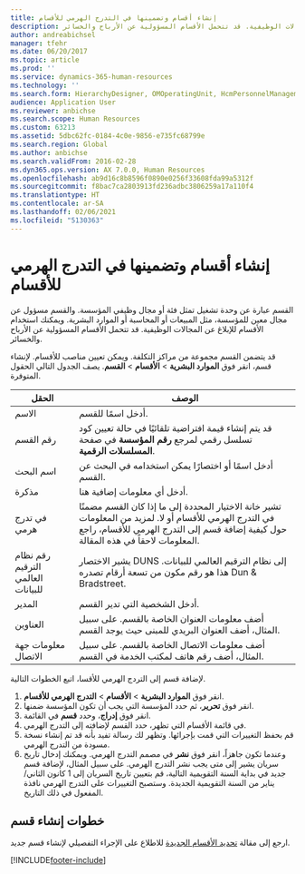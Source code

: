 ```yaml
---
title: إنشاء أقسام وتضمينها في التدرج الهرمي للأقسام
description: القسم عبارة عن وحدة تشغيل تمثل فئة أو مجال وظيفي المؤسسة. والقسم مسؤول عن مجال معين للمؤسسة، مثل المبيعات أو المحاسبة أو الموارد البشرية. ويمكنك استخدام الأقسام للإبلاغ عن المجالات الوظيفية. قد تتحمل الأقسام المسؤولية عن الأرباح والخسائر.
author: andreabichsel
manager: tfehr
ms.date: 06/20/2017
ms.topic: article
ms.prod: ''
ms.service: dynamics-365-human-resources
ms.technology: ''
ms.search.form: HierarchyDesigner, OMOperatingUnit, HcmPersonnelManagementWorkspace
audience: Application User
ms.reviewer: anbichse
ms.search.scope: Human Resources
ms.custom: 63213
ms.assetid: 5dbc62fc-0184-4c0e-9856-e735fc68799e
ms.search.region: Global
ms.author: anbichse
ms.search.validFrom: 2016-02-28
ms.dyn365.ops.version: AX 7.0.0, Human Resources
ms.openlocfilehash: ab9d16c8b8596f0890e0256f33608fda99a5312f
ms.sourcegitcommit: f8bac7ca2803913fd236adbc3806259a17a110f4
ms.translationtype: HT
ms.contentlocale: ar-SA
ms.lasthandoff: 02/06/2021
ms.locfileid: "5130363"
---
```

# <a name="create-departments-and-include-them-in-the-department-hierarchy"></a>إنشاء أقسام وتضمينها في التدرج الهرمي للأقسام

القسم عبارة عن وحدة تشغيل تمثل فئة أو مجال وظيفي المؤسسة. والقسم مسؤول عن مجال معين للمؤسسة، مثل المبيعات أو المحاسبة أو الموارد البشرية. ويمكنك استخدام الأقسام للإبلاغ عن المجالات الوظيفية. قد تتحمل الأقسام المسؤولية عن الأرباح والخسائر.

قد يتضمن القسم مجموعة من مراكز التكلفة. ويمكن تعيين مناصب للأقسام. لإنشاء قسم، انقر فوق **الموارد البشرية** &gt; **الأقسام** &gt; **القسم**. يصف الجدول التالي الحقول المتوفرة.‬

| الحقل               | الوصف                                                                                                                                                                                                       |
|---------------------|-------------------------------------------------------------------------------------------------------------------------------------------------------------------------------------------------------------------|
| الاسم                | أدخل اسمًا للقسم.                                                                                                                                                                                  |
| رقم القسم   | قد يتم إنشاء قيمة افتراضية تلقائيًا في حالة تعيين كود تسلسل رقمي لمرجع **رقم المؤسسة** في صفحة **المسلسلات الرقمية**.                                                 |
| اسم البحث         | أدخل اسمًا أو اختصارًا يمكن استخدامه في البحث عن القسم.                                                                                                                                            |
| مذكرة                | أدخل أي معلومات إضافية هنا.                                                                                                                                                                            |
| في تدرج هرمي        | تشير خانة الاختيار المحددة إلى ما إذا كان القسم مضمنًا في التدرج الهرمي للأقسام أو لا. لمزيد من المعلومات حول كيفية إضافة قسم إلى التدرج الهرمي للأقسام، راجع المعلومات لاحقاً في هذه المقالة. |
| رقم نظام الترقيم العالمي للبيانات         | يشير الاختصار DUNS إلى نظام الترقيم العالمي للبيانات. هذا هو رقم مكون من تسعة أرقام تصدره Dun & Bradstreet.                                                                                                     |
| المدير             | أدخل الشخصية التي تدير القسم.                                                                                                                                                                    |
| العناوين           | أضف معلومات العنوان الخاصة بالقسم. على سبيل المثال، أضف العنوان البريدي للمبنى حيث يوجد القسم.                                                                          |
| معلومات جهة الاتصال | أضف معلومات الاتصال الخاصة بالقسم. على سبيل المثال، أضف رقم هاتف لمكتب الخدمة في القسم.                                                                                           |

لإضافة قسم إلى التردج الهرمي للأقسا، اتبع الخطوات التالية.

1.  انقر فوق **الموارد البشرية** &gt; **الأقسام** &gt; **التدرج الهرمي للأقسام**.
2.  انقر فوق **تحرير**، ثم حدد المؤسسة التي يجب أن تكون المؤسسة ضمنها.
3.  انقر فوق **إدراج**، وحدد **قسم** في القائمة.
4.  في قائمة الأقسام التي تظهر، حدد القسم لإضافته إلى التدرج الهرمي.
5.  ‏‏قم بحفظ التغييرات التي قمت بإجرائها. وتظهر لك رسالة تفيد بأنه قد تم إنشاء نسخة مسودة من التدرج الهرمي.
6.  ‏‫وعندما تكون جاهزاً، انقر فوق **نشر‬‏‫** في مصمم التدرج الهرمي. ويمكنك إدخال تاريخ سريان يشير إلى متى يجب نشر التدرج الهرمي.‬ على سبيل المثال، لإضافة قسم جديد في بداية السنة التقويمية التالية، قم بتعيين تاريخ السريان إلى 1 كانون الثاني/يناير من السنة التقويمية الجديدة. وستصبح التغييرات على التدرج الهرمي نافذة المفعول في ذلك التاريخ.

## <a name="steps-for-creating-a-department"></a>خطوات إنشاء قسم
ارجع إلى مقالة [تحديد الأقسام الجديدة](../fin-and-ops/hr/tasks/define-new-departments.md) للاطلاع على الإجراء التفصيلي لإنشاء قسم جديد. 


[!INCLUDE[footer-include](../includes/footer-banner.md)]